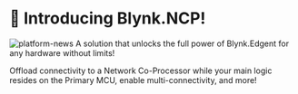 # 🚀 Introducing Blynk.NCP!
![platform-news](https://github.com/blynkkk/news/assets/120122081/e30b7faf-84d7-40db-92c6-2a33d21ce5f0)
A solution that unlocks the full power of Blynk.Edgent for any hardware without limits! 

Offload connectivity to a Network Co-Processor while your main logic resides on the Primary MCU, enable multi-connectivity, and more!
